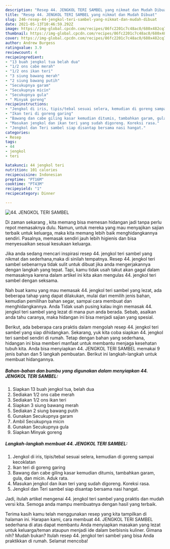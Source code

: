 ```yaml
---
description: "Resep 44. JENGKOL TERI SAMBEL yang nikmat dan Mudah Dibuat"
title: "Resep 44. JENGKOL TERI SAMBEL yang nikmat dan Mudah Dibuat"
slug: 246-resep-44-jengkol-teri-sambel-yang-nikmat-dan-mudah-dibuat
date: 2021-05-13T10:46:59.292Z
image: https://img-global.cpcdn.com/recipes/86fc2201c7c48ac0/680x482cq70/44-jengkol-teri-sambel-foto-resep-utama.jpg
thumbnail: https://img-global.cpcdn.com/recipes/86fc2201c7c48ac0/680x482cq70/44-jengkol-teri-sambel-foto-resep-utama.jpg
cover: https://img-global.cpcdn.com/recipes/86fc2201c7c48ac0/680x482cq70/44-jengkol-teri-sambel-foto-resep-utama.jpg
author: Andrew Burgess
ratingvalue: 3.9
reviewcount: 4
recipeingredient:
- "13 buah jengkol tua belah dua"
- "1/2 ons cabe merah"
- "1/2 ons ikan teri"
- "3 siung bawang merah"
- "2 siung bawang putih"
- "Secukupnya garam"
- "Secukupnya micin"
- "Secukupnya gula"
- " Minyak goreng"
recipeinstructions:
- "Jengkol di iris, tipis/tebal sesuai selera, kemudian di goreng sampai kecoklatan"
- "Ikan teri di goreng garing"
- "Bawang dan cabe giling kasar kemudian ditumis, tambahkan garam, gula, dan micin. Aduk rata."
- "Masukan jengkol dan ikan teri yang sudah digoreng. Koreksi rasa."
- "Jengkol dan Teri sambel siap disantap bersama nasi hangat."
categories:
- Resep
tags:
- 44
- jengkol
- teri

katakunci: 44 jengkol teri 
nutrition: 101 calories
recipecuisine: Indonesian
preptime: "PT16M"
cooktime: "PT43M"
recipeyield: "1"
recipecategory: Dinner

---
```



![44. JENGKOL TERI SAMBEL](https://img-global.cpcdn.com/recipes/86fc2201c7c48ac0/680x482cq70/44-jengkol-teri-sambel-foto-resep-utama.jpg)

Di zaman  sekarang , kita memang bisa memesan hidangan jadi tanpa perlu repot memasaknya dulu. Namun, untuk mereka yang mau menyajikan sajian terbaik untuk keluarga, maka kita memang lebih baik menghidangkannya sendiri. Pasalnya, memasak sendiri jauh lebih higienis dan bisa menyesuaikan sesuai kesukaan keluarga.

Jika anda sedang mencari inspirasi resep 44. jengkol teri sambel yang nikmat dan sederhana,maka di sinilah tempatnya. Resep 44. jengkol teri sambel  sebenarnya tidak sulit untuk dibuat jika anda mengerjakannya dengan langkah yang tepat. Tapi, kamu tidak usah takut akan gagal dalam memasaknya 
karena dalam artikel ini kita akan mengulas 44. jengkol teri sambel dengan seksama.  



Nah buat kamu yang mau memasak 44. jengkol teri sambel yang lezat, ada beberapa tahap yang dapat dilakukan, mulai dari memilih jenis bahan, kemudian pemilihan bahan segar, sampai cara membuat dan menghidangkannya. Anda Tidak usah pusing kalau ingin memasak 44. jengkol teri sambel yang lezat di mana pun anda berada. Sebab, asalkan anda  tahu caranya, maka hidangan ini bisa menjadi sajian yang spesial.

Berikut, ada beberapa cara praktis  dalam mengolah resep 44. jengkol teri sambel yang siap dihidangkan. Sekarang, yuk kita coba siapkan 44. jengkol teri sambel sendiri di rumah. Tetap dengan bahan yang sederhana, hidangan ini bisa memberi manfaat untuk membantu menjaga kesehatan tubuh kita. Anda bisa menyiapkan 44. JENGKOL TERI SAMBEL memakai 9 jenis bahan dan 5 langkah pembuatan. Berikut ini langkah-langkah untuk membuat hidangannya.

<!--inarticleads1-->

##### Bahan-bahan dan bumbu yang digunakan dalam menyiapkan 44. JENGKOL TERI SAMBEL:

1. Siapkan 13 buah jengkol tua, belah dua
1. Sediakan 1/2 ons cabe merah
1. Sediakan 1/2 ons ikan teri
1. Siapkan 3 siung bawang merah
1. Sediakan 2 siung bawang putih
1. Gunakan Secukupnya garam
1. Ambil Secukupnya micin
1. Gunakan Secukupnya gula
1. Siapkan  Minyak goreng




<!--inarticleads2-->

##### Langkah-langkah membuat 44. JENGKOL TERI SAMBEL:

1. Jengkol di iris, tipis/tebal sesuai selera, kemudian di goreng sampai kecoklatan
1. Ikan teri di goreng garing
1. Bawang dan cabe giling kasar kemudian ditumis, tambahkan garam, gula, dan micin. Aduk rata.
1. Masukan jengkol dan ikan teri yang sudah digoreng. Koreksi rasa.
1. Jengkol dan Teri sambel siap disantap bersama nasi hangat.




Jadi, itulah artikel mengenai  44. jengkol teri sambel  yang praktis dan mudah versi kita. Semoga anda mampu membuatnya dengan hasil yang terbaik. 

Terima kasih kamu telah menggunakan resep yang kita tampilkan di halaman ini. Harapan kami, cara membuat  44. JENGKOL TERI SAMBEL sederhana di atas dapat membantu Anda menyiapkan masakan yang lezat untuk keluarga/teman ataupun menjadi ide dalam berbisnis kuliner. Gimana nih? Mudah bukan? Itulah resep 44. jengkol teri sambel yang bisa Anda praktikkan di rumah. Selamat mencoba!

